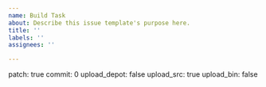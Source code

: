 ```yaml
---
name: Build Task
about: Describe this issue template's purpose here.
title: ''
labels: ''
assignees: ''

---
```


patch: true
commit: 0
upload_depot: false
upload_src: true
upload_bin: false

